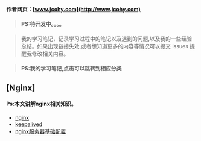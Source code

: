 #### 作者网页：[www.jcohy.com](http://www.jcohy.com)  	
> #### PS:待开发中。。。。

>  我的学习笔记，记录学习过程中的笔记以及遇到的问题,以及我的一些经验总结。如果出现链接失效,或者想知道更多的内容等情况可以提交 Issues 提醒我修改相关内容。

> #### PS:我的学习笔记,点击可以跳转到相应分类

## [Nginx]
 #### Ps:本文讲解nginx相关知识。
 * [nginx](https://github.com/jiachao23/jcohy-study-sample/tree/master/jcohy-study-nginx/markdown/Nginx.pdf)
 * [keepalived](https://github.com/jiachao23/jcohy-study-sample/tree/master/jcohy-study-nginx/markdown/keepalived.pdf)
 * [nginx服务器基础配置](https://github.com/jiachao23/jcohy-study-sample/tree/master/jcohy-study-nginx/markdown//conf.md)